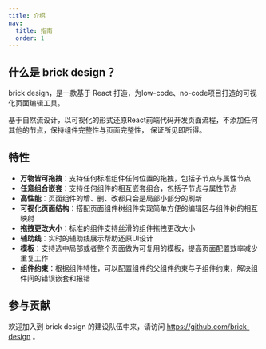 ```yaml
---
title: 介绍
nav:
  title: 指南
  order: 1
---
```


## 什么是 brick design？

brick design，是一款基于 React 打造，为low-code、no-code项目打造的可视化页面编辑工具。

基于自然流设计，以可视化的形式还原React前端代码开发页面流程，不添加任何其他的节点，保持组件完整性与页面完整性，
保证所见即所得。

## 特性
- **万物皆可拖拽**：支持任何标准组件任何位置的拖拽，包括子节点与属性节点
- **任意组合嵌套**：支持任何组件的相互嵌套组合，包括子节点与属性节点
- **高性能**：页面组件的增、删、改都只会是局部小部分的刷新
- **可视化页面结构**：搭配页面组件树组件实现简单方便的编辑区与组件树的相互映射
- **拖拽更改大小**：标准的组件支持丝滑的组件拖拽更改大小
- **辅助线**：实时的辅助线展示帮助还原UI设计
- **模板**：支持选中局部或者整个页面做为可复用的模板，提高页面配置效率减少重复工作
- **组件约束**：根据组件特性，可以配置组件的父组件约束与子组件约束，解决组件间的错误嵌套和报错

## 参与贡献

欢迎加入到 brick design 的建设队伍中来，请访问 https://github.com/brick-design 。

```
